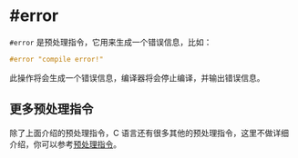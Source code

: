 # #error

`#error` 是预处理指令，它用来生成一个错误信息，比如：

```c
#error "compile error!"
```

此操作将会生成一个错误信息，编译器将会停止编译，并输出错误信息。

## 更多预处理指令

除了上面介绍的预处理指令，C 语言还有很多其他的预处理指令，这里不做详细介绍，你可以参考[预处理指令](https://zh.cppreference.com/w/c/preprocessor)。